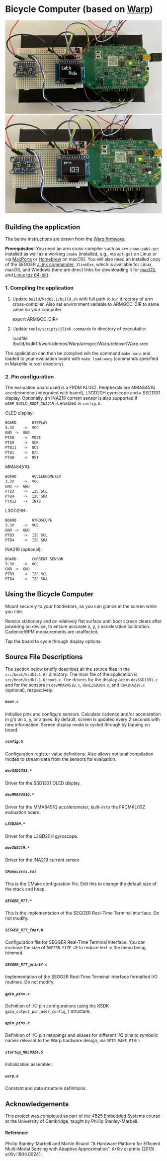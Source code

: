 # Bicycle Computer (based on [Warp](https://github.com/physical-computation/Warp-hardware))


![image](doc/letsRide.jpg)
![image](doc/RPM.jpg)

## Building the application

The below instructions are drawn from the [Warp firmware](https://github.com/physical-computation/Warp-hardware):

**Prerequisites:** You need an arm cross-compiler such as `arm-none-eabi-gcc` installed as well as a working `cmake` (installed, e.g., via `apt-get` on Linux or via [MacPorts](https://www.macports.org) or [Homebrew](https://brew.sh) on macOS). You will also need an installed copy of the SEGGER [JLink commander](https://www.segger.com/downloads/jlink/), `JlinkExe`, which is available for Linux, macOS, and Windows (here are direct links for downloading it for [macOS](https://www.segger.com/downloads/jlink/JLink_MacOSX.pkg), and [Linux tgz 64-bit](https://www.segger.com/downloads/jlink/JLink_Linux_x86_64.tgz)).

### 1. Compiling the application

1. Update `build/ksdk1.1/build.sh` with full path to `bin` directory of arm cross-compiler. Also set environment variable to ARMGCC_DIR to same value on your computer:

    export ARMGCC_DIR=<full-path-to-arm-cross-compiler>

2. Update `tools/scripts/jlink.commands` to directory of executable:

    loadfile <full-path-to-application>/build/ksdk1.1/work/demos/Warp/armgcc/Warp/release/Warp.srec

The application can then be compiled wih the command `make warp` and loaded to your evaluation board with `make load-warp` (commands specified in Makefile in root directory).

### 2. Pin configuration
The evaluation board used is a FRDM KL03Z. Peripherals are MMA8451Q accelerometer (integrated with baord), L3GD20H gyroscope and a SSD1331 display. 
Optionally, an INA219 current sensor is also supported if `WARP_BUILD_BOOT_INA219` is enabled in `config.h`.

OLED display:
```
BOARD		DISPLAY
3.3V	->	VCC
GND	->	GND
PTA8	->	MOSI
PTA9	->	SCK
PTB11	->	OCS
PTB1	->	D/C
PTB0	->	RST
```

MMA8451Q:
```
BOARD		ACCELEROMETER
3.3V	->	VCC
GND	->	GND
PTB3	->	I2C SCL
PTB4	->	I2C SDA
PTA12	->	INT2
```

L3GD20H:
```
BOARD		GYROSCOPE
3.3V	->	VCC
GND	->	GND
PTB3	->	I2C SCL
PTB4	->	I2C SDA
```

INA219 (optional):
```
BOARD		CURRENT SENSOR
3.3V	->	VCC
GND	->	GND
PTB3	->	I2C SCL
PTB4	->	I2C SDA
```

## Using the Bicycle Computer
Mount securely to your handlebars, so you can glance at the screen while you ride.

Remain stationary and on relatively flat surface until boot screen clears after powering on device, to ensure accurate x, y, z acceleration calibration. Cadence/RPM measurements are unaffected.

Tap the board to cycle through display options.

## Source File Descriptions
The section below briefly describes all the source files in the `src/boot/ksdk1.1.0/` directory.
The main file of the application is `src/boot/ksdk1.1.0/boot.c`. 
The drivers for the display are in `devSSD1331.c` and for the sensors in `devMMA8451Q.c`, `devL3GD20H.c`, snd `devINA219.c` (optional), respectively.

##### `boot.c`
Initialise pins and configure sensors. Calculate cadence and/or acceleration in g's on x, y, or z axes. 
By default, screen is updated every 2 seconds with new information. Screen display mode is cycled through by tapping on board.

##### `config.h`
Configuration register value definitions. Also allows optional compilation modes to stream data from the sensors for evaluation.

##### `devSSD1331.*`
Driver for the SSD1331 OLED display.

##### `devMMA8451Q.*`
Driver for the MMA8451Q accelerometer, built-in to the FRDMKL03Z evaluation board.

##### `L3GD20H.*`
Driver for the L3GD20H gyroscope.

##### `devINA219.*`
Driver for the INA219 current sensor.

##### `CMakeLists.txt`
This is the CMake configuration file. Edit this to change the default size of the stack and heap.

##### `SEGGER_RTT.*`
This is the implementation of the SEGGER Real-Time Terminal interface. Do not modify.

##### `SEGGER_RTT_Conf.h`
Configuration file for SEGGER Real-Time Terminal interface. You can increase the size of `BUFFER_SIZE_UP` to reduce text in the menu being trimmed.

##### `SEGGER_RTT_printf.c`
Implementation of the SEGGER Real-Time Terminal interface formatted I/O routines. Do not modify.

##### `gpio_pins.c`
Definition of I/O pin configurations using the KSDK `gpio_output_pin_user_config_t` structure.

##### `gpio_pins.h`
Definition of I/O pin mappings and aliases for different I/O pins to symbolic names relevant to the Warp hardware design, via `GPIO_MAKE_PIN()`.

##### `startup_MKL03Z4.S`
Initialization assembler.

##### `warp.h`
Constant and data structure definitions.

## Acknowledgements
This project was completed as part of the 4B25 Embedded Systems course at the University of Cambridge, taught by Phillip Stanley-Marbell.
#### Reference:
Phillip Stanley-Marbell and Martin Rinard. “A Hardware Platform for Efficient Multi-Modal Sensing with Adaptive Approximation”. ArXiv e-prints (2018). arXiv:1804.09241.